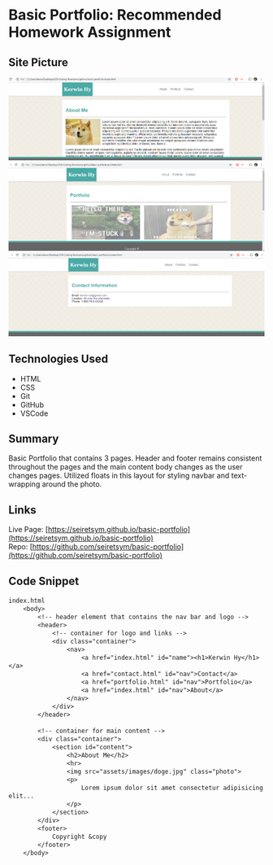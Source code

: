 # Basic Portfolio: Recommended Homework Assignment

## Site Picture
![About](assets/images/readme/readme1.png)
![Portfolio](assets/images/readme/readme2.png)
![Contact](assets/images/readme/readme3.png)

## Technologies Used
- HTML
- CSS
- Git
- GitHub
- VSCode

## Summary
Basic Portfolio that contains 3 pages. Header and footer remains consistent throughout the pages and the main content body changes as the user changes pages. Utilized floats in this layout for styling navbar and text-wrapping around the photo.

## Links
Live Page: [https://seiretsym.github.io/basic-portfolio](https://seiretsym.github.io/basic-portfolio)<br>
Repo: [https://github.com/seiretsym/basic-portfolio](https://github.com/seiretsym/basic-portfolio)

## Code Snippet
```
index.html
    <body>
        <!-- header element that contains the nav bar and logo -->
        <header>
            <!-- container for logo and links -->
            <div class="container">
                <nav>
                    <a href="index.html" id="name"><h1>Kerwin Hy</h1></a>
                    <a href="contact.html" id="nav">Contact</a>
                    <a href="portfolio.html" id="nav">Portfolio</a>
                    <a href="index.html" id="nav">About</a>
                </nav>
            </div>
        </header>

        <!-- container for main content -->
        <div class="container">
            <section id="content">
                <h2>About Me</h2>
                <hr>
                <img src="assets/images/doge.jpg" class="photo">
                <p>
                    Lorem ipsum dolor sit amet consectetur adipisicing elit...
                </p>
            </section>
        </div>
        <footer>
            Copyright &copy
        </footer>
    </body>
```